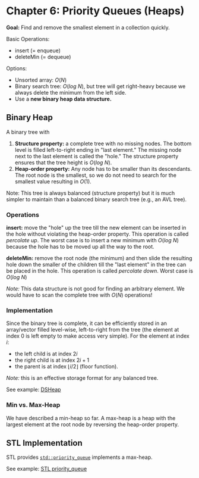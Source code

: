 # Chapter 6: Priority Queues (Heaps)

**Goal:** Find and remove the smallest element in a collection quickly.

Basic Operations:
* insert (= enqueue)
* deleteMin (= dequeue)

Options:
* Unsorted array: $O(N)$
* Binary search tree: $O(log\ N)$, but tree will get right-heavy because we always delete the minimum from the left side.
* Use a **new binary heap data structure.**

## Binary Heap

A binary tree with

1. **Structure property:** a complete tree with no missing nodes. 
  The bottom level is filled left-to-right ending in "last element." The missing node next to the last element is called 
  the "hole."
  The structure property ensures that the tree height is $O(log\ N)$.
2. **Heap-order property:** Any node has to be smaller than its descendants. 
  The root node is the smallest, so we do not need to search for the smallest value resulting in $O(1)$.

Note: This tree is always balanced (structure property) but it is much simpler to maintain than a balanced binary search tree (e.g., an AVL tree). 

### Operations

**insert:** move the "hole" up the tree till the new element can be inserted in the hole without violating the heap-order property. This operation is called _percolate up_. The worst case is to insert a new minimum with $O(log\ N)$ because the hole has to be moved up all the way to the root.

**deleteMin:** remove the root node (the minimum) and then slide the resulting hole down the smaller of the children till the "last element" in the tree can be placed in the hole. This operation is called _percolate down_. Worst case is $O(log\ N)$

_Note:_ This data structure is not good for finding an arbitrary element. We would have to scan the complete tree with $O(N)$ operations!

### Implementation

Since the binary tree is complete, it can be efficiently stored in an array/vector filled level-wise, left-to-right from the tree (the element at index 0 is left empty to make access very simple). For the element at index $i$:

* the left child is at index $2i$
* the right child is at index $2i + 1$
* the parent is at index $\lfloor i/2 \rfloor$ (floor function).

_Note:_ this is an effective storage format for any balanced tree.

See example: [DSHeap](DSHeap)

### Min vs. Max-Heap

We have described a min-heap so far. A max-heap is a heap with the largest element at the root node by reversing the heap-order property.

## STL Implementation

STL provides [`std::priority_queue`](https://cplusplus.com/reference/queue/priority_queue/) implements a max-heap. 

See example: [STL priority_queue](STL)
